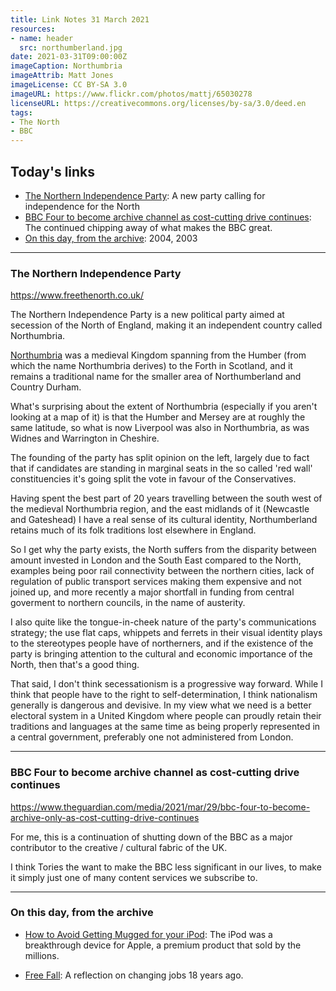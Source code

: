 ```yaml
---
title: Link Notes 31 March 2021
resources:
- name: header
  src: northumberland.jpg
date: 2021-03-31T09:00:00Z
imageCaption: Northumbria
imageAttrib: Matt Jones
imageLicense: CC BY-SA 3.0
imageURL: https://www.flickr.com/photos/mattj/65030278
licenseURL: https://creativecommons.org/licenses/by-sa/3.0/deed.en
tags:
- The North
- BBC
---
```



## Today's links

* [The Northern Independence Party](/blog/links/2021/03/31#the-northern-independence-party): A new party calling for independence for the North
* [BBC Four to become archive channel as cost-cutting drive continues](/blog/links/2021/03/31#bbc-four-to-become-archive-channel-as-costcutting-drive-continues): The continued chipping away of what makes the BBC great.
* [On this day, from the archive](/blog/links/2021/03/31#on-this-day-from-the-archive): 2004, 2003

<!--more-->

---

### The Northern Independence Party

https://www.freethenorth.co.uk/

The Northern Independence Party is a new political party aimed at secession of the North of England, making it an independent country called Northumbria. 

[Northumbria](https://en.wikipedia.org/wiki/Northumbria) was a medieval Kingdom spanning from the Humber (from which the name Northumbria derives) to the Forth in Scotland, and it remains a traditional name for the smaller area of Northumberland and Country Durham.

What's surprising about the extent of Northumbria (especially if you aren't looking at a map of it) is that the Humber and Mersey are at roughly the same latitude, so what is now Liverpool was also in Northumbria, as was Widnes and Warrington in Cheshire.

The founding of the party has split opinion on the left, largely due to fact that if candidates are standing in marginal seats in the so called 'red wall' constituencies it's going split the vote in favour of the Conservatives.

Having spent the best part of 20 years travelling between the south west of the medieval Northumbria region, and the east midlands of it (Newcastle and Gateshead) I have a real sense of its cultural identity, Northumberland retains much of its folk traditions lost elsewhere in England. 

So I get why the party exists, the North suffers from the disparity between amount invested in London and the South East compared to the North, examples being poor rail connectivity between the northern cities, lack of regulation of public transport services making them expensive and not joined up, and more recently a major shortfall in funding from central goverment to northern councils, in the name of austerity. 

I also quite like the tongue-in-cheek nature of the party's communications strategy; the use flat caps, whippets and ferrets in their visual identity plays to the stereotypes people have of northerners, and if the existence of the party is bringing attention to the cultural and economic importance of the North, then that's a good thing.

That said, I don't think secessationism is a progressive way forward. While I think that people have to the right to self-determination, I think nationalism generally is dangerous and devisive. In my view what we need is a better electoral system in a United Kingdom where people can proudly retain their traditions and languages at the same time as being properly represented in a central government, preferably one not administered from London.

---

### BBC Four to become archive channel as cost-cutting drive continues

https://www.theguardian.com/media/2021/mar/29/bbc-four-to-become-archive-only-as-cost-cutting-drive-continues

For me, this is a continuation of shutting down of the BBC as a major contributor to the creative / cultural fabric of the UK. 

I think Tories the want to make the BBC less significant in our lives, to make it simply just one of many content services we subscribe to. 

---

### On this day, from the archive

* [How to Avoid Getting Mugged for your iPod](https://mattjon.es/blog/2004/03/how-to-avoid-getting-mugged-for-your-ipod/): The iPod was a breakthrough device for Apple, a premium product that sold by the millions.

* [Free Fall](https://mattjon.es/blog/2003/03/free-fall/): A reflection on changing jobs 18 years ago. 
